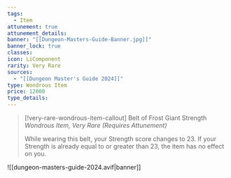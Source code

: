 ```yaml
---
tags:
  - Item
attunement: true
attunement_details: 
banner: "[[Dungeon-Masters-Guide-Banner.jpg]]"
banner_lock: true
classes: 
icon: LiComponent
rarity: Very Rare
sources:
  - "[[Dungeon Master's Guide 2024]]"
type: Wondrous Item
price: 12000
type_details:
---
```

>[!very-rare-wondrous-item-callout] Belt of Frost Giant Strength
>*Wondrous Item, Very Rare (Requires Attunement)*
>
>While wearing this belt, your Strength score changes to 23. If your Strength is already equal to or greater than 23, the item has no effect on you.


![[dungeon-masters-guide-2024.avif|banner]]